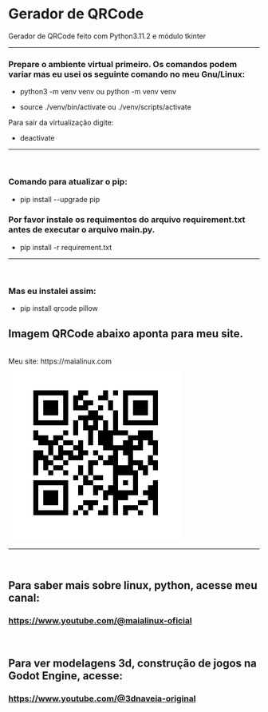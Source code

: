 # Gerador de QRCode
Gerador de QRCode feito com Python3.11.2 e módulo tkinter
<hr>

<p align="center">

### Prepare o ambiente virtual primeiro. Os comandos podem variar mas eu usei os seguinte comando no meu Gnu/Linux:

  - python3 -m venv venv ou python -m venv venv

  - source ./venv/bin/activate ou ./venv/scripts/activate

Para sair da virtualização digite:

  - deactivate
  

<hr>
<br>

### Comando para atualizar o pip:

  - pip install --upgrade pip

### Por favor instale os requimentos do arquivo requirement.txt antes de executar o arquivo main.py.

  - pip install -r requirement.txt

<hr>
<br>

### Mas eu instalei assim:

  - pip install qrcode pillow

  
## Imagem QRCode abaixo aponta para meu site.
<br>
Meu site: https://maialinux.com
<img src="QRCodeExportado.png">
</p>
<hr>

<br>

## Para saber mais sobre linux, python, acesse meu canal:

### https://www.youtube.com/@maialinux-oficial 

<br>

## Para ver modelagens 3d, construção de jogos na Godot Engine, acesse:

### https://www.youtube.com/@3dnaveia-original
